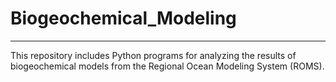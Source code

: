 # Biogeochemical_Modeling

_____________________________________________________________________________________________________

This repository includes Python programs for analyzing the results of biogeochemical models from the Regional Ocean Modeling System (ROMS).
